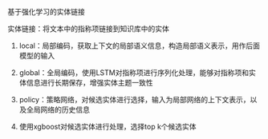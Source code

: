 基于强化学习的实体链接

实体链接：将文本中的指称项链接到知识库中的实体

1. local：局部编码，获取上下文的局部语义信息，构造局部语义表示，用作后面模型的输入
2. global：全局编码，使用LSTM对指称项进行序列化处理，能够对指称项和实体信息进行长期保存，增强实体主题一致性
3. policy：策略网络，对候选实体进行选择，输入为局部网络的上下文表示，以及全局网络的历史信息

4. 使用xgboost对候选实体进行处理，选择top k个候选实体